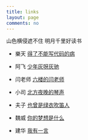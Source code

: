 ```yaml
---
title: links
layout: page
comments: no
---
```

山色横侵遮不住 明月千里好读书

+ 樂天    [得了不能写代码的病](http://letiantian.me)

+ 阿飞    [少年灰呀灰驰](http://kangkona.github.io)

+ 闫老师  [六楼的闫老师](http://hyan.in)

+ 小司    [北方夜晚的琴声](http://sinb.github.io)

+ 夫子    [也曾是绿衣吹笛人](http://blog.fuzhii.com)
 
+ 魏威    [你的梦想是什么](http://blog.lastww.com)

+ 建华    [我有一言](http://liticer.github.io/)